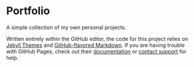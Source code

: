 ﻿# Portfolio
A simple collection of my own personal projects. 

Written entirely within the GitHub editor, the code for this project relies on [Jekyll Themes](https://jekyllrb.com/) and [GitHub-flavored Markdown](https://guides.github.com/features/mastering-markdown/). If you are having trouble with GitHub Pages, check out their [documentation](https://help.github.com/categories/github-pages-basics/) or [contact support](https://github.com/contact) for help.

